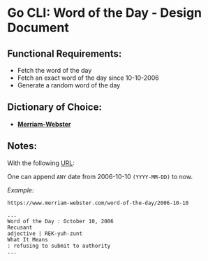 # __Go CLI: Word of the Day - Design Document__

<!--- Create a table of functional and non-functional requirements -->
<!--- Provide descriptions -->
<!--- Resource list-->
## __Functional Requirements:__
- Fetch the word of the day
- Fetch an exact word of the day since 10-10-2006
- Generate a random word of the day


## __Dictionary of Choice:__
- [__Merriam-Webster__](https://www.merriam-webster.com)

## __Notes__:

With the following [URL](https://www.merriam-webster.com/word-of-the-day/):

One can append `ANY` date from 2006-10-10 `(YYYY-MM-DD)` to now.


*Example:*

```
https://www.merriam-webster.com/word-of-the-day/2006-10-10

...
Word of the Day : October 10, 2006
Recusant
adjective | REK-yuh-zunt
What It Means
: refusing to submit to authority
...
```

